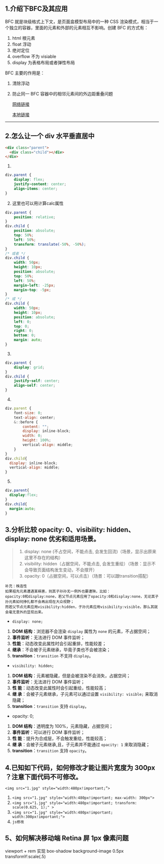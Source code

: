 ## 1.介绍下BFC及其应用

BFC 就是块级格式上下文，是页面盒模型布局中的一种 CSS 渲染模式，相当于一个独立的容器，里面的元素和外部的元素相互不影响。创建 BFC 的方式有：

1. html 根元素
2. float 浮动
3. 绝对定位
4. overflow 不为 visiable
5. display 为表格布局或者弹性布局

BFC 主要的作用是：

1. 清除浮动

2. 防止同一 BFC 容器中的相邻元素间的外边距重叠问题

   [网络链接](https://zhuanlan.zhihu.com/p/25321647)
   
   [本地链接](./详细/BFC.md)
   

---

## 2.怎么让一个 div 水平垂直居中

```html
<div class="parent">
  <div class="child"></div>
</div>
```

1. 

```css
div.parent {
    display: flex;
    justify-content: center;
    align-items: center;
}
```

2. 这里也可以用计算calc属性

```css
div.parent {
    position: relative; 
}
div.child {
    position: absolute; 
    top: 50%;
    left: 50%;
    transform: translate(-50%, -50%);  
}
/* 或者 */
div.child {
    width: 50px;
    height: 10px;
    position: absolute;
    top: 50%;
    left: 50%;
    margin-left: -25px;
    margin-top: -5px;
}
/* 或 */
div.child {
    width: 50px;
    height: 10px;
    position: absolute;
    left: 0;
    top: 0;
    right: 0;
    bottom: 0;
    margin: auto;
}
```

3. 

```css
div.parent {
    display: grid;
}
div.child {
    justify-self: center;
    align-self: center;
}
```

4. 

```js
div.parent {
    font-size: 0;
    text-align: center;
    &::before {
        content: "";
        display: inline-block;
        width: 0;
        height: 100%;
        vertical-align: middle;
    }
}
div.child{
  display: inline-block;
  vertical-align: middle;
}
```

5. 

```css
div.parent{
  display:flex;
}
div.child{
  margin:auto;
}
```

## 3.分析比较 opacity: 0、visibility: hidden、display: none 优劣和适用场景。

> 1. display: none (不占空间，不能点击, 会发生回流)（场景，显示出原来这里不存在的结构）
> 2. visibility: hidden（占据空间，不能点击, 会发生重绘）（场景：显示不会导致页面结构发生变动，不会撑开）
> 3. opacity: 0（占据空间，可以点击）（场景：可以跟transition搭配）

```
补充：株连性
如果祖先元素遭遇某祸害，则其子孙孙无一例外也要遭殃，比如：
opacity:0和display:none，若父节点元素应用了opacity:0和display:none，无论其子孙元素如何挣扎都不会再出现在大众视野；
而若父节点元素应用visibility:hidden，子孙元素应用visibility:visible，那么其就会毫无意外的显现出来。
```

- `display: none;`

1. **DOM 结构**：浏览器不会渲染 `display` 属性为 `none` 的元素，不占据空间；
2. **事件监听**：无法进行 DOM 事件监听；
3. **性能**：动态改变此属性时会引起重排，性能较差；
4. **继承**：不会被子元素继承，毕竟子类也不会被渲染；
5. **transition**：`transition` 不支持 `display`。

- `visibility: hidden;`

1. **DOM 结构**：元素被隐藏，但是会被渲染不会消失，占据空间；
2. **事件监听**：无法进行 DOM 事件监听；
3. **性 能**：动态改变此属性时会引起重绘，性能较高；
4. **继 承**：会被子元素继承，子元素可以通过设置 `visibility: visible;` 来取消隐藏；
5. **transition**：`transition` 支持 `display`。

- opacity: 0;

1. **DOM 结构**：透明度为 100%，元素隐藏，占据空间；
2. **事件监听**：可以进行 DOM 事件监听；
3. **性 能**：提升为合成层，不会触发重绘，性能较高；
4. **继 承**：会被子元素继承,且，子元素并不能通过 `opacity: 1` 来取消隐藏；
5. **transition**：`transition` 支持 `opacity`。

## 4.已知如下代码，如何修改才能让图片宽度为 300px ？注意下面代码不可修改。

`<img src="1.jpg" style="width:480px!important;”>`



1. `<img src="1.jpg" style="width:480px!important; max-width: 300px">`
2. `<img src="1.jpg" style="width:480px!important; transform: scale(0.625, 1);" >`
3. `<img src="1.jpg" style="width:480px!important; width:300px!important;">`
4. `js修改`

## 5、如何解决移动端 Retina 屏 1px 像素问题

viewport + rem 实现 box-shadow background-image 0.5px transformY:scale(.5)